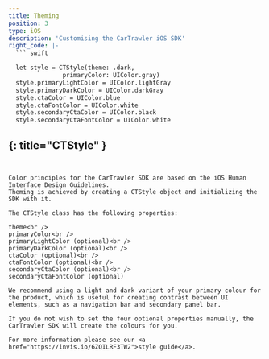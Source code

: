 ```yaml
---
title: Theming
position: 3
type: iOS
description: 'Customising the CarTrawler iOS SDK'
right_code: |-
  ``` swift

  let style = CTStyle(theme: .dark,
               primaryColor: UIColor.gray)
  style.primaryLightColor = UIColor.lightGray
  style.primaryDarkColor = UIColor.darkGray
  style.ctaColor = UIColor.blue
  style.ctaFontColor = UIColor.white
  style.secondaryCtaColor = UIColor.black
  style.secondaryCtaFontColor = UIColor.white

  ```  
  {: title="CTStyle" }
---
```


Color principles for the CarTrawler SDK are based on the iOS Human Interface Design Guidelines.
Theming is achieved by creating a CTStyle object and initializing the SDK with it.

The CTStyle class has the following properties:

theme<br />
primaryColor<br />
primaryLightColor (optional)<br />
primaryDarkColor (optional)<br />
ctaColor (optional)<br />
ctaFontColor (optional)<br />
secondaryCtaColor (optional)<br />
secondaryCtaFontColor (optional)

We recommend using a light and dark variant of your primary colour for the product, which is useful for creating contrast between UI elements, such as a navigation bar and secondary panel bar.

If you do not wish to set the four optional properties manually, the CarTrawler SDK will create the colours for you.

For more information please see our <a href="https://invis.io/6ZQILRF3TW2">style guide</a>.
